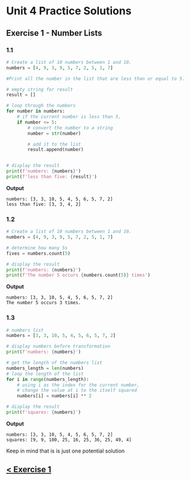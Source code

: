 # Unit 4 Practice Solutions

## Exercise 1 - Number Lists

### **1.1**

```python
# Create a list of 10 numbers between 1 and 10.
numbers = [4, 9, 3, 9, 5, 7, 2, 5, 1, 7]

#Print all the number in the list that are less than or equal to 5.

# empty string for result
result = []

# loop through the numbers
for number in numbers:
    # if the current number is less than 5,
    if number <= 5:
        # convert the number to a string
        number = str(number)

        # add it to the list
        result.append(number)


# display the result
print(f'numbers: {numbers}')
print(f'less than five: {result}')
```

**Output**

    numbers: [3, 3, 10, 5, 4, 5, 6, 5, 7, 2]
    less than five: [3, 3, 4, 2]

### **1.2**

```python
# Create a list of 10 numbers between 1 and 10.
numbers = [4, 9, 3, 9, 5, 7, 2, 5, 1, 7]

# determine how many 5s
fives = numbers.count(5)

# display the result
print(f'numbers: {numbers}')
print(f'The number 5 occurs {numbers.count(5)} times')
```

**Output**

    numbers: [3, 3, 10, 5, 4, 5, 6, 5, 7, 2]
    The number 5 occurs 3 times.

### **1.3**

```python
# numbers list
numbers = [3, 3, 10, 5, 4, 5, 6, 5, 7, 2]

# display numbers before transformation
print(f'numbers: {numbers}')

# get the length of the numbers list
numbers_length = len(numbers)
# loop the length of the list
for i in range(numbers_length):
    # using i as the index for the current number,
    # change the value at i to the itself squared
    numbers[i] = numbers[i] ** 2

# display the result
print(f'squares: {numbers}')
```

**Output**

    numbers: [3, 3, 10, 5, 4, 5, 6, 5, 7, 2]
    squares: [9, 9, 100, 25, 16, 25, 36, 25, 49, 4]

Keep in mind that is is just one potential solution

## [< Exercise 1](../exercise_1.md)
